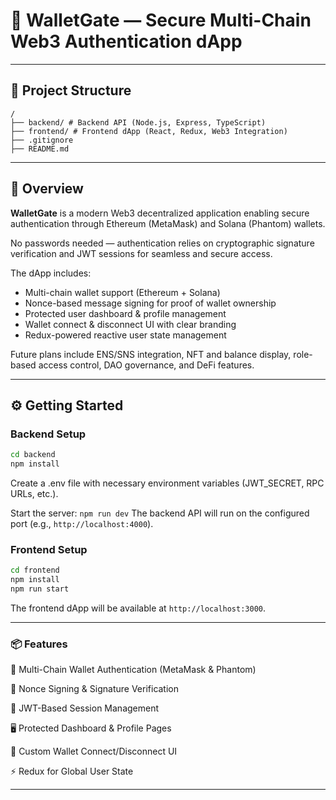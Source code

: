 # 🔗 WalletGate — Secure Multi-Chain Web3 Authentication dApp

---

## 📁 Project Structure

```
/
├── backend/ # Backend API (Node.js, Express, TypeScript)
├── frontend/ # Frontend dApp (React, Redux, Web3 Integration)
├── .gitignore
├── README.md
```

---

## 🚀 Overview

**WalletGate** is a modern Web3 decentralized application enabling secure authentication through Ethereum (MetaMask) and Solana (Phantom) wallets.

No passwords needed — authentication relies on cryptographic signature verification and JWT sessions for seamless and secure access.

The dApp includes:

- Multi-chain wallet support (Ethereum + Solana)
- Nonce-based message signing for proof of wallet ownership
- Protected user dashboard & profile management
- Wallet connect & disconnect UI with clear branding
- Redux-powered reactive user state management

Future plans include ENS/SNS integration, NFT and balance display, role-based access control, DAO governance, and DeFi features.

---

## ⚙️ Getting Started

### Backend Setup

```bash
cd backend
npm install
```

Create a .env file with necessary environment variables (JWT_SECRET, RPC URLs, etc.).

Start the server: ``` npm run dev ```
The backend API will run on the configured port (e.g., `http://localhost:4000`).

### Frontend Setup

```bash
cd frontend
npm install
npm run start
```

The frontend dApp will be available at `http://localhost:3000`.

---

### 📦 Features

🔐 Multi-Chain Wallet Authentication (MetaMask & Phantom)

📝 Nonce Signing & Signature Verification

🔑 JWT-Based Session Management

🖥️ Protected Dashboard & Profile Pages

🎨 Custom Wallet Connect/Disconnect UI

⚡ Redux for Global User State

---